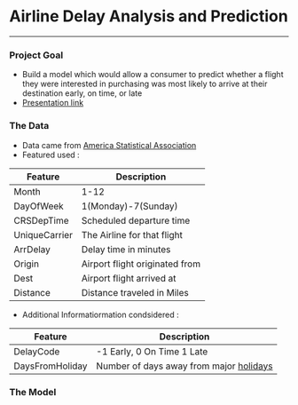 # Airline Delay Analysis and Prediction
---

### Project Goal
- Build a model which would allow a consumer to predict whether a flight they were interested in purchasing was most likely to arrive at their destination early, on time, or late
- [Presentation link](https://docs.google.com/presentation/d/1P1BI2mJlrLHNobPnheyjfPY0YcmoHqkmKGBNyrx2mLY/edit?usp=sharing)


### The Data 
- Data came from [America Statistical Association](http://stat-computing.org/dataexpo/2009/)
- Featured used :

| Feature       | Description           		| 
| ------------- | ----------------------------- |
| Month 		| 1-12      					|  
| DayOfWeek 	| 1(Monday)-7(Sunday)      		| 
| CRSDepTime	| Scheduled departure time		|
| UniqueCarrier	| The Airline for that flight	|
| ArrDelay		| Delay time in minutes 		|
| Origin		| Airport flight originated from|
| Dest			| Airport flight arrived at		|
| Distance		| Distance traveled in Miles	|

- Additional Informatiormation condsidered :

| Feature       	| Description           					| 
| ----------------- | ----------------------------------------- |
| DelayCode			| -1 Early, 0 On Time 1 Late				|  
| DaysFromHoliday	| Number of days away from major [holidays](https://github.com/AndyHum/Airline_Delay_Analysis_and_Prediction/blob/master/BostonData/Holidays.txt) | 


### The Model




